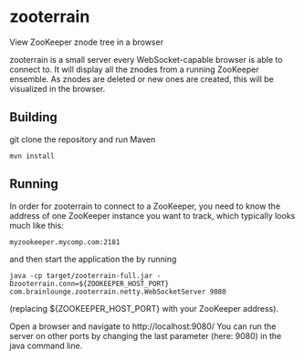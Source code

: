 zooterrain
==========

View ZooKeeper znode tree in a browser  

zooterrain is a small server every WebSocket-capable browser is able to connect to.
It will display all the znodes from a running ZooKeeper ensemble.
As znodes are deleted or new ones are created, this will be visualized in the browser.

## Building

git clone the repository and run Maven

    mvn install

## Running

In order for zooterrain to connect to a ZooKeeper, you need to know the address of one 
ZooKeeper instance you want to track, which typically looks much like this:
 
    myzookeeper.mycomp.com:2181

and then start the application the by running

    java -cp target/zooterrain-full.jar -Dzooterrain.conn=${ZOOKEEPER_HOST_PORT} com.brainlounge.zooterrain.netty.WebSocketServer 9080  

(replacing ${ZOOKEEPER_HOST_PORT} with your ZooKeeper address).

Open a browser and navigate to http://localhost:9080/
You can run the server on other ports by changing the last parameter (here: 9080) in the java command line.

